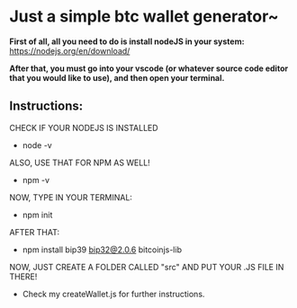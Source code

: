 <h1>Just a simple btc wallet generator~</h1>

**First of all, all you need to do is install nodeJS in your system:**
https://nodejs.org/en/download/

**After that, you must go into your vscode (or whatever source code editor that you would like to use), and then open your terminal.**

<h2>Instructions:</h2>

CHECK IF YOUR NODEJS IS INSTALLED

* node -v 

ALSO, USE THAT FOR NPM AS WELL!

* npm -v 

NOW, TYPE IN YOUR TERMINAL:

* npm init 

AFTER THAT: 

* npm install bip39  bip32@2.0.6  bitcoinjs-lib

NOW, JUST CREATE A FOLDER CALLED "src" AND PUT YOUR .JS FILE IN THERE! 

* Check my createWallet.js for further instructions. 

